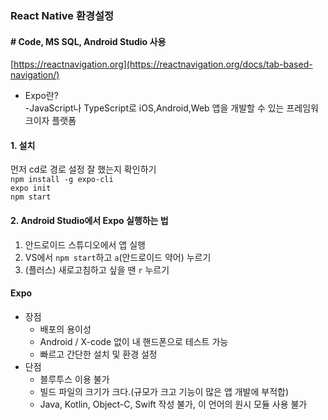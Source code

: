 ### React Native 환경설정
####  # Code, MS SQL, Android Studio 사용
[https://reactnavigation.org](https://reactnavigation.org/docs/tab-based-navigation/)
- Expo란?   
-JavaScript나 TypeScript로 iOS,Android,Web 앱을 개발할 수 있는 프레임워크이자 플랫폼  

#### 1. 설치
먼저 cd로 경로 설정 잘 했는지 확인하기  
```npm install -g expo-cli```   
```expo init```   
```npm start```   

#### 2. Android Studio에서 Expo 실행하는 법
1. 안드로이드 스튜디오에서 앱 실행   
2. VS에서 ```npm start```하고 ```a```(안드로이드 약어) 누르기
3. (플러스) 새로고침하고 싶을 땐 ```r``` 누르기   


#### Expo
- 장점
  - 배포의 용이성  
  - Android / X-code 없이 내 핸드폰으로 테스트 가능
  - 빠르고 간단한 설치 및 환경 설정
- 단점
  - 블루투스 이용 불가
  - 빌드 파일의 크기가 크다.(규모가 크고 기능이 많은 앱 개발에 부적합)
  - Java, Kotlin, Object-C, Swift 작성 불가, 이 언어의 원시 모듈 사용 불가 
 
